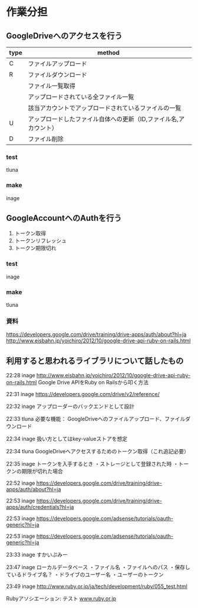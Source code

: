 作業分担
=========

## GoogleDriveへのアクセスを行う

type    |    method
--------|----------
C       | ファイルアップロード
R       | ファイルダウンロード
       | ファイル一覧取得
       | アップロードされている全ファイル一覧
       | 該当アカウントでアップロードされているファイルの一覧
U       | アップロードしたファイル自体への更新（ID,ファイル名,アカウント）
D       | ファイル削除

### test
tluna
### make
inage

## GoogleAccountへのAuthを行う

1. トークン取得
2. トークンリフレッシュ
3. トークン期限切れ

### test
inage
### make
tluna

### 資料
https://developers.google.com/drive/training/drive-apps/auth/about?hl=ja
http://www.eisbahn.jp/yoichiro/2012/10/google-drive-api-ruby-on-rails.html

## 利用すると思われるライブラリについて話したもの

22:28
inage
http://www.eisbahn.jp/yoichiro/2012/10/google-drive-api-ruby-on-rails.html
Google Drive APIをRuby on Railsから叩く方法

22:31
inage
https://developers.google.com/drive/v2/reference/

22:32
inage
アップローダーのバックエンドとして設計

22:33
tluna
必要な機能：
GoogleDriveへのファイルアップロード、ファイルダウンロード

22:34
inage
扱い方としてはkey-valueストアを想定

22:34
tluna
GoogleDriveへアクセスするためのトークン取得（これ追記必要）

22:35
inage
トークンを入手するとき
・ストレージとして登録された時
・トークンの期限が切れた場合

22:52
inage
https://developers.google.com/drive/training/drive-apps/auth/about?hl=ja

22:53
inage
https://developers.google.com/drive/training/drive-apps/auth/credentials?hl=ja

22:53
inage
https://developers.google.com/adsense/tutorials/oauth-generic?hl=ja

22:53
inage
https://developers.google.com/adsense/tutorials/oauth-generic?hl=ja

23:33
inage
すかいぷみー

23:47
inage
ローカルデータベース
・ファイル名
・ファイルへのパス
・保存しているドライブ名？
・ドライブのユーザー名
・ユーザーのトークン

23:49
inage
http://www.ruby.or.jp/ja/tech/development/ruby/055_test.html

Rubyアソシエーション: テスト
www.ruby.or.jp
